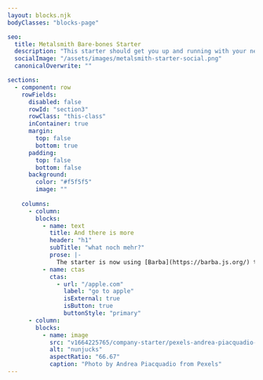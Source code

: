 ```yaml
---
layout: blocks.njk
bodyClasses: "blocks-page"

seo:
  title: Metalsmith Bare-bones Starter
  description: "This starter should get you up and running with your new favorite static site genrator Metalsmith"
  socialImage: "/assets/images/metalsmith-starter-social.png"
  canonicalOverwrite: ""

sections:
  - component: row
    rowFields:
      disabled: false
      rowId: "section3"
      rowClass: "this-class"
      inContainer: true
      margin:
        top: false
        bottom: true
      padding:
        top: false
        bottom: false
      background:
        color: "#f5f5f5"
        image: ""
      
    columns:
      - column:
        blocks:
          - name: text
            title: And there is more
            header: "h1"
            subTitle: "what noch mehr?"
            prose: |-
              The starter is now using [Barba](https://barba.js.org/) to enable smooth and fluid page transitions. This feels a lot like a Single Page Application.
          - name: ctas
            ctas:
              - url: "/apple.com"
                label: "go to apple"
                isExternal: true
                isButton: true
                buttonStyle: "primary"
      - column:
        blocks:
          - name: image
            src: "v1664225765/company-starter/pexels-andrea-piacquadio-3846508_nhl2jk.jpg"
            alt: "nunjucks"
            aspectRatio: "66.67"
            caption: "Photo by Andrea Piacquadio from Pexels"
---
```

